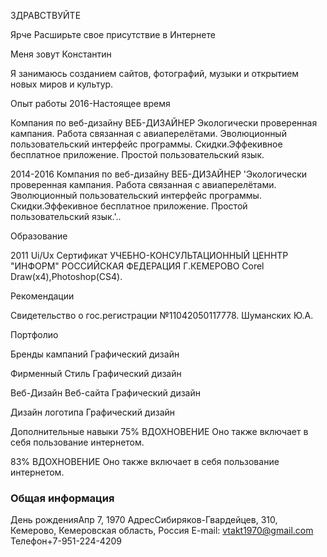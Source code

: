 ЗДРАВСТВУЙТЕ


Ярче
Расширьте свое присутствие в Интернете

Меня зовут Константин

Я занимаюсь созданием сайтов, фотографий, музыки и открытием новых миров и культур.

Опыт работы
2016-Настоящее время

Компания по веб-дизайну
ВЕБ-ДИЗАЙНЕР
Экологически проверенная кампания. Работа связанная с авиаперелётами. Эволюционный пользовательский интерфейс программы. Скидки.Эффекивное бесплатное приложение. Простой пользовательский язык.

2014-2016
Компания по веб-дизайну
ВЕБ-ДИЗАЙНЕР
'Экологически проверенная кампания. Работа связанная с авиаперелётами. Эволюционный пользовательский интерфейс программы. Скидки.Эффекивное бесплатное приложение. Простой пользовательский язык.'..


Образование

2011
Ui/Ux Сертификат
УЧЕБНО-КОНСУЛЬТАЦИОННЫЙ ЦЕННТР "ИНФОРМ" РОССИЙСКАЯ ФЕДЕРАЦИЯ Г.КЕМЕРОВО
Corel Draw(x4),Photoshop(CS4).

Рекомендации

Свидетельство о гос.регистрации №11042050117778.
Шуманских Ю.А.

Портфолио

Бренды кампаний
Графический дизайн

Фирменный Стиль
Графический дизайн

Веб-Дизайн Веб-сайта
Графический дизайн

Дизайн логотипа
Графический дизайн

Дополнительные навыки
75%
ВДОХНОВЕНИЕ
Оно также включает в себя пользование интернетом.

83%
ВДОХНОВЕНИЕ
Оно также включает в себя пользование интернетом.

### Общая информация
День рожденияАпр 7, 1970
АдресСибиряков-Гвардейцев, 310, Кемерово, Кемеровская область, Россия
E-mail: vtakt1970@gmail.com
Телефон+7-951-224-4209


